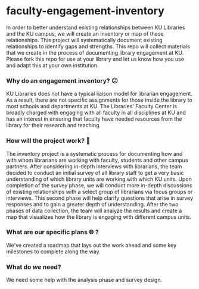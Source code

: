 # faculty-engagement-inventory
In order to better understand existing relationships between KU Libraries and the KU campus, we will create an inventory or map of these relationships. This project will systematically document existing relationships to identify gaps and strengths. This repo will collect materials that we create in the process of documenting library engagement at KU. Please fork this repo for use at your library and let us know how you use and adapt this at your own institution.

### Why do an engagement inventory? :confused: ###

KU Libraries does not have a typical liaison model for librarian engagement. As a result, there are not specific assignments for those inside the library to most schools and departments at KU. The Libraries' Faculty Center is broadly charged with engaging with all faculty in all disciplines at KU and has an interest in ensuring that faculty have needed resources from the library for their research and teaching.

### How will the project work? :construction_worker: ###

The inventory project is a systematic process for documenting how and with whom librarians are working with faculty, students and other campus partners. After considering in-depth interviews with librarians, the team decided to conduct an initial survey of all library staff to get a very basic understanding of which library units are working with which KU units. Upon completion of the survey phase, we will conduct more in-depth discussions of existing relationships with a select group of librarians via focus groups or interviews. This second phase will help clarify questions that arise in survey responses and to gain a greater depth of understanding. After the two phases of data collection, the team will analyze the results and create a map that visualizes how the library is engaging with different campus units.

### What are our specific plans :globe_with_meridians: ? 

We've created a roadmap that lays out the work ahead and some key milestones to complete along the way.

### What do *we* need? ###

We need some help with the analysis phase and survey design.
